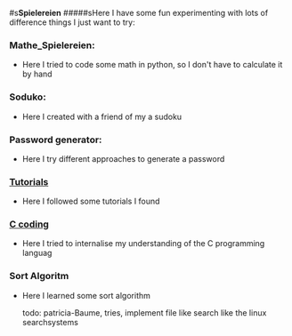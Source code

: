 #s**Spielereien**
#####sHere I have some fun experimenting with lots of difference things I just want to try:
### Mathe_Spielereien:
* Here I tried to code some math in python, so I don't have to calculate it by hand
### Soduko:
* Here I created with a friend of my a sudoku
### Password generator:
* Here I try different approaches to generate a password
### [Tutorials](tutorials/description.md)
* Here I followed some tutorials I found
### [C coding](C_coding/Info.md)
* Here I tried to internalise my understanding of the C programming languag
### Sort Algoritm
* Here I learned some sort algorithm

  todo: patricia-Baume, tries, implement file like search like the linux searchsystems
